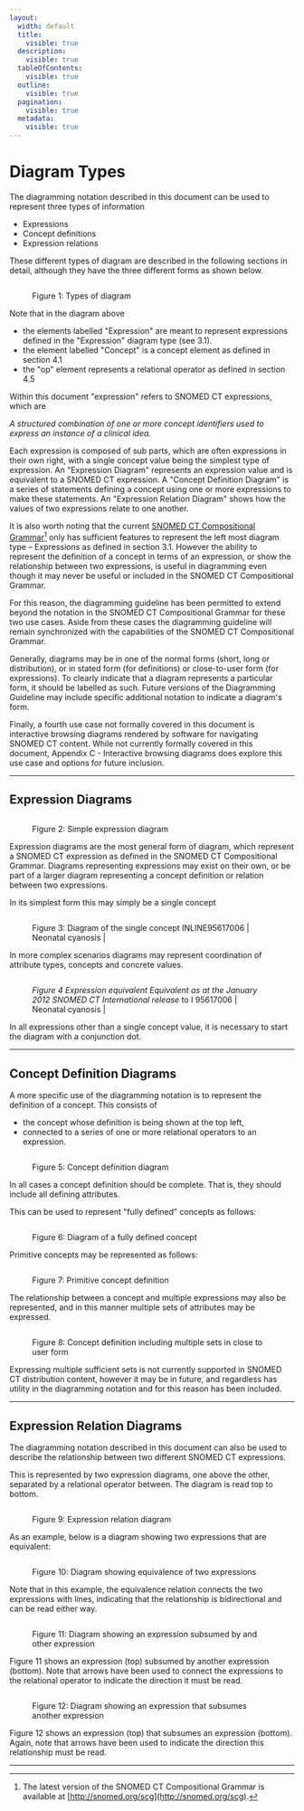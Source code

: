 ```yaml
---
layout:
  width: default
  title:
    visible: true
  description:
    visible: true
  tableOfContents:
    visible: true
  outline:
    visible: true
  pagination:
    visible: true
  metadata:
    visible: true
---
```


# Diagram Types

The diagramming notation described in this document can be used to represent three types of information

* Expressions
* Concept definitions
* Expression relations

These different types of diagram are described in the following sections in detail, although they have the three different forms as shown below.

<figure><img src="images/29950788.png" alt=""><figcaption><p>Figure 1: Types of diagram</p></figcaption></figure>

Note that in the diagram above

* the elements labelled "Expression" are meant to represent expressions defined in the "Expression" diagram type (see 3.1).
* the element labelled "Concept" is a concept element as defined in section 4.1
* the "op" element represents a relational operator as defined in section 4.5

Within this document "expression" refers to SNOMED CT expressions, which are

_A structured combination of one or more concept identifiers used to express an instance of a clinical idea._

Each expression is composed of sub parts, which are often expressions in their own right, with a single concept value being the simplest type of expression. An "Expression Diagram" represents an expression value and is equivalent to a SNOMED CT expression. A "Concept Definition Diagram" is a series of statements defining a concept using one or more expressions to make these statements. An "Expression Relation Diagram" shows how the values of two expressions relate to one another.

It is also worth noting that the current [SNOMED CT Compositional Grammar](#user-content-fn-1)[^1] only has sufficient features to represent the left most diagram type – Expressions as defined in section 3.1. However the ability to represent the definition of a concept in terms of an expression, or show the relationship between two expressions, is useful in diagramming even though it may never be useful or included in the SNOMED CT Compositional Grammar.

For this reason, the diagramming guideline has been permitted to extend beyond the notation in the SNOMED CT Compositional Grammar for these two use cases. Aside from these cases the diagramming guideline will remain synchronized with the capabilities of the SNOMED CT Compositional Grammar.

Generally, diagrams may be in one of the normal forms (short, long or distribution), or in stated form (for definitions) or close-to-user form (for expressions). To clearly indicate that a diagram represents a particular form, it should be labelled as such. Future versions of the Diagramming Guideline may include specific additional notation to indicate a diagram's form.

Finally, a fourth use case not formally covered in this document is interactive browsing diagrams rendered by software for navigating SNOMED CT content. While not currently formally covered in this document, Appendix C - Interactive browsing diagrams does explore this use case and options for future inclusion.

***

## Expression Diagrams

<figure><img src="images/29950790.png" alt=""><figcaption><p>Figure 2: Simple expression diagram</p></figcaption></figure>

Expression diagrams are the most general form of diagram, which represent a SNOMED CT expression as defined in the SNOMED CT Compositional Grammar. Diagrams representing expressions may exist on their own, or be part of a larger diagram representing a concept definition or relation between two expressions.

In its simplest form this may simply be a single concept

<figure><img src="images/29950791.png" alt=""><figcaption><p>Figure 3: Diagram of the single concept INLINE95617006 | Neonatal cyanosis |</p></figcaption></figure>

In more complex scenarios diagrams may represent coordination of attribute types, concepts and concrete values.

<figure><img src="images/29950792.png" alt=""><figcaption><p><em>Figure 4 Expression equivalent Equivalent as at the January 2012 SNOMED CT International release</em> to I 95617006 | Neonatal cyanosis |</p></figcaption></figure>

In all expressions other than a single concept value, it is necessary to start the diagram with a conjunction dot.

***

## Concept Definition Diagrams

A more specific use of the diagramming notation is to represent the definition of a concept. This consists of

* the concept whose definition is being shown at the top left,
* connected to a series of one or more relational operators to an expression.

<figure><img src="images/29950795.png" alt=""><figcaption><p>Figure 5: Concept definition diagram</p></figcaption></figure>

In all cases a concept definition should be complete. That is, they should include all defining attributes.

This can be used to represent "fully defined" concepts as follows:

<figure><img src="images/29950796.png" alt=""><figcaption><p>Figure 6: Diagram of a fully defined concept</p></figcaption></figure>

Primitive concepts may be represented as follows:

<figure><img src="images/29950797.png" alt=""><figcaption><p>Figure 7: Primitive concept definition</p></figcaption></figure>

The relationship between a concept and multiple expressions may also be represented, and in this manner multiple sets of attributes may be expressed.

<figure><img src="images/29950794.png" alt=""><figcaption><p>Figure 8: Concept definition including multiple sets in close to user form</p></figcaption></figure>

Expressing multiple sufficient sets is not currently supported in SNOMED CT distribution content, however it may be in future, and regardless has utility in the diagramming notation and for this reason has been included.

***

## Expression Relation Diagrams

The diagramming notation described in this document can also be used to describe the relationship between two different SNOMED CT expressions.

This is represented by two expression diagrams, one above the other, separated by a relational operator between. The diagram is read top to bottom.

<figure><img src="images/29950799.png" alt=""><figcaption><p>Figure 9: Expression relation diagram</p></figcaption></figure>

As an example, below is a diagram showing two expressions that are equivalent:

<figure><img src="images/29950800.png" alt=""><figcaption><p>Figure 10: Diagram showing equivalence of two expressions</p></figcaption></figure>

Note that in this example, the equivalence relation connects the two expressions with lines, indicating that the relationship is bidirectional and can be read either way.

<figure><img src="images/29950801.png" alt=""><figcaption><p>Figure 11: Diagram showing an expression subsumed by and other expression</p></figcaption></figure>

Figure 11 shows an expression (top) subsumed by another expression (bottom). Note that arrows have been used to connect the expressions to the relational operator to indicate the direction it must be read.

<figure><img src="images/29950802.png" alt=""><figcaption><p>Figure 12: Diagram showing an expression that subsumes another expression</p></figcaption></figure>

Figure 12 shows an expression (top) that subsumes an expression (bottom). Again, note that arrows have been used to indicate the direction this relationship must be read.

***

[^1]: The latest version of the SNOMED CT Compositional Grammar is available at [http://snomed.org/scg](http://snomed.org/scg).
